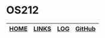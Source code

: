 # OS212

|[**HOME**](https://aaaa-qw.github.io/first/)   |[**LINKS**](https://aaaa-qw.github.io/first/)    |[**LOG**](https://aaaa-qw.github.io/first/TXT/coba.txt)    |[**GitHub**](https://github.com/aaaa-qw/first)   |
| ------------- |:---------------:|:-------------:| -----------------------------------------------:|
